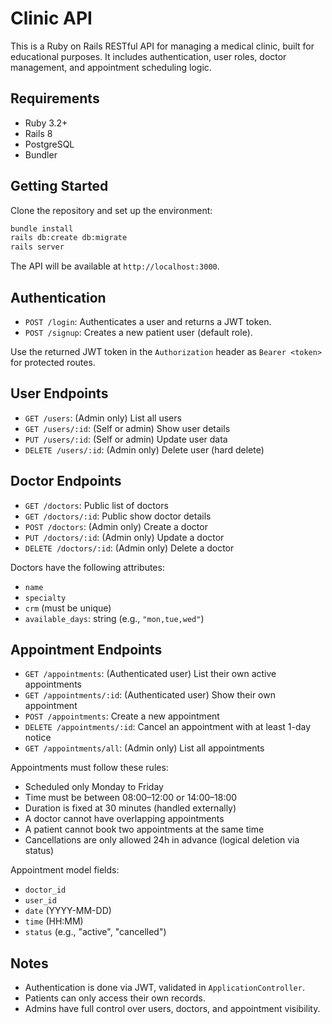 
# Clinic API

This is a Ruby on Rails RESTful API for managing a medical clinic, built for educational purposes. It includes authentication, user roles, doctor management, and appointment scheduling logic.

## Requirements

- Ruby 3.2+
- Rails 8
- PostgreSQL
- Bundler

## Getting Started

Clone the repository and set up the environment:

```bash
bundle install
rails db:create db:migrate
rails server
```

The API will be available at `http://localhost:3000`.

## Authentication

- `POST /login`: Authenticates a user and returns a JWT token.
- `POST /signup`: Creates a new patient user (default role).

Use the returned JWT token in the `Authorization` header as `Bearer <token>` for protected routes.

## User Endpoints

- `GET /users`: (Admin only) List all users
- `GET /users/:id`: (Self or admin) Show user details
- `PUT /users/:id`: (Self or admin) Update user data
- `DELETE /users/:id`: (Admin only) Delete user (hard delete)

## Doctor Endpoints

- `GET /doctors`: Public list of doctors
- `GET /doctors/:id`: Public show doctor details
- `POST /doctors`: (Admin only) Create a doctor
- `PUT /doctors/:id`: (Admin only) Update a doctor
- `DELETE /doctors/:id`: (Admin only) Delete a doctor

Doctors have the following attributes:

- `name`
- `specialty`
- `crm` (must be unique)
- `available_days`: string (e.g., `"mon,tue,wed"`)

## Appointment Endpoints

- `GET /appointments`: (Authenticated user) List their own active appointments
- `GET /appointments/:id`: (Authenticated user) Show their own appointment
- `POST /appointments`: Create a new appointment
- `DELETE /appointments/:id`: Cancel an appointment with at least 1-day notice
- `GET /appointments/all`: (Admin only) List all appointments

Appointments must follow these rules:

- Scheduled only Monday to Friday
- Time must be between 08:00–12:00 or 14:00–18:00
- Duration is fixed at 30 minutes (handled externally)
- A doctor cannot have overlapping appointments
- A patient cannot book two appointments at the same time
- Cancellations are only allowed 24h in advance (logical deletion via status)

Appointment model fields:

- `doctor_id`
- `user_id`
- `date` (YYYY-MM-DD)
- `time` (HH:MM)
- `status` (e.g., "active", "cancelled")

## Notes

- Authentication is done via JWT, validated in `ApplicationController`.
- Patients can only access their own records.
- Admins have full control over users, doctors, and appointment visibility.

